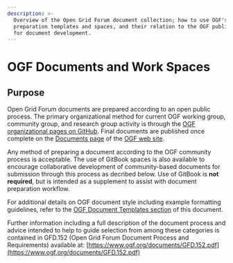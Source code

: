 ```yaml
---
description: >-
  Overview of the Open Grid Forum document collection; how to use OGF's document
  preparation templates and spaces, and their relation to the OGF public process
  for document development.
---
```


# OGF Documents and Work Spaces

## Purpose

Open Grid Forum documents are prepared according to an open public process. The primary organizational method for current OGF working group, community group, and research group activity is through the [OGF organizational pages on GitHub](https://github.com/opengridforum). Final documents are published once complete on the [Documents page](https://www.ogf.org/documents/) of the [OGF web site](https://www.ogf.org).

Any method of preparing a document according to the OGF community process is acceptable. The use of GitBook spaces is also available to encourage collaborative development of community-based documents for submission through this process as decribed below. Use of GitBook is **not required**, but is intended as a supplement to assist with document preparation workflow.

For additional details on OGF document style including example formatting guidelines, refer to the [OGF Document Templates section](ogf-document-templates.md) of this document.

Further information including a full description of the document process and advice intended to help to guide selection from among these categories is contained in GFD.152 \(Open Grid Forum Document Process and Requirements\) available at: [https://www.ogf.org/documents/GFD.152.pdf](https://www.ogf.org/documents/GFD.152.pdf)

